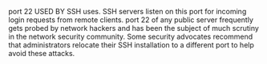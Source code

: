 port 22 USED BY SSH uses. SSH servers listen on this port for incoming login requests from remote clients.
port 22 of any public server frequently gets probed by network hackers and has been the subject of much scrutiny in the network security community. Some security advocates recommend that administrators relocate their SSH installation to a different port to help avoid these attacks.
